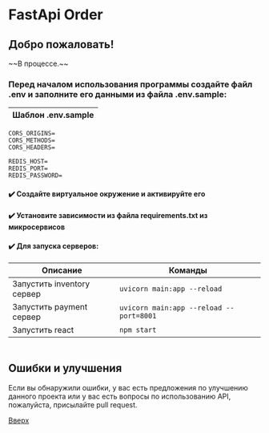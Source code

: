 <a id="toup"></a>
<h1>FastApi Order</h1>
<h2>Добро пожаловать!</h2>
~~В процессе.~~
<h3>Перед началом использования программы создайте файл .env и 
заполните его данными из файла .env.sample:</h3>


| Шаблон .env.sample |
|--------------------|

```text 
CORS_ORIGINS=
CORS_METHODS=
CORS_HEADERS=

REDIS_HOST=
REDIS_PORT=
REDIS_PASSWORD=
 ```

<h4>✔️ Создайте виртуальное окружение и активируйте его</h3>
<h4>✔️ Установите зависимости из файла requirements.txt из микросервисов</h3>

<h4>✔️ Для запуска серверов: </h4>

| Описание                   | Команды                                     |
|----------------------------|---------------------------------------------|
| Запустить inventory сервер | ```uvicorn main:app --reload```             |
| Запустить payment сервер   | ```uvicorn main:app --reload --port=8001``` |
| Запустить react            | ```npm start```                             |


 <div style="display: flex; align-items: center;">
    <div style="display: inline-block; margin: 2px;" >


</div>
  </div>

<h2>Ошибки и улучшения</h2>
Если вы обнаружили ошибки, у вас есть предложения по улучшению данного проекта 
или у вас есть вопросы по использованию API, пожалуйста, присылайте pull request.

[Вверх](#toup)

```commandline

```
